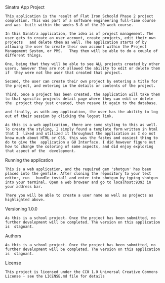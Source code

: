 Sinatra App Project

    This application is the result of Flat Iron Schoold Phase 2 project completion. This was part of a software engineering full-time course and was  built within the weeks 5-8 of the 20 week course. 

    In this Sinatra application, the idea is of project management. The user gets to create an user account, create projects, edit their own projects   and delete them as well. The application starts of by allowing the user to create their own account within the Project Management System, or PMS.   They then will be able to do a couple of different things. 

    One, being that they will be able to see ALL projects created by other users, however they are not allowed the ability to edit or delete them if  they were not the user that created that project. 

    Second, the user can create their own project by entering a title for the project, and entering in the details or contents of the project. 

    Third, once a project has been created, the application will take them to that specific projects detail page where they can edit or delete the  project they just created, then resave it again to the database. 

    and finally, as with any application, the user has the ability to log out of their session by clicking the logout link. 

    As this is a web application, there are some styling to this as well. To create the styling, I simply found a template form written in html that I  liked and utilized it throughout the application as I do not know much about HTML or CSS, this was the fastes and easiest thing to do to give the  application a GU Interface. I did however figure out how to change the coloring of some aspects, and did enjoy exploring that aspect of the  development. 

Running the application

    This is a web application, and the required gem 'shotgun' has been placed into the gemfile. After cloning the repository to your text editor, run   bundle install and enter into shotgun by typing shotgun into your terminal. Open a web browser and go to localhost:9393 in your address bar. 

    There you will be able to create a user name as well as projects as highlighted above. 

Versioning 1.0.0

    As this is a school project. Once the project has been submitted, no further development will be completed. The version on this application is  stagnant.

Authors

    As this is a school project. Once the project has been submitted, no further development will be completed. The version on this application is  stagnant.

License

    This project is licensed under the CC0 1.0 Universal Creative Commons License - see the LICENSE.md file for details


